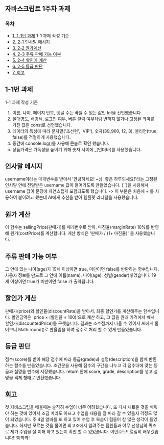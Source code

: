 ## 자바스크립트 1주차 과제 

### 목차

- [1. 1-1번 과제](#1-1번-과제)
     1-1 과제 작성 기준
- [2. 2-1 인사말 메시지](#인사말-메시지)
- [3. 2-2 원가계산](#원가-계산)
- [4. 2-3 주류 판매 가능 여부](#주류-판매-가능-여부)
- [5. 2-4 할인가 게산](#할인가-게산)
- [6. 2-5 등급 판단](#등급-판단)
- [7. 회고](#회고)

## 1-1번 과제
1-1 과제 작성 기준
1. 이름, 나이, 페이지 번호, 댓글 수는 바뀔 수 있는 값인 let을 선언했습니다. 
2. 절대영도, 배경색, 로그인 여부, 버튼 클릭 여부처럼 변하지 않거나 고정된 의미를 가진 값은 const로 선언했습니다. 
3. 테이터의 특성에 따라 문자열('조선현', 'VIP'), 숫자(39_900, 12, 3), 블리언(true, false)를 적절하게 사용했습니다.
4. 중간에 console.log()를 사용해 콘솔로 확인 했습니다. 
5. 상품가격은 가독성을 높이기 위해 숫자 사이에 _(언더바)를 사용했습니다. 

## 인사말 메시지
 username이라는 매개변수를 받아서 '안녕하세요! ~님. 좋은 하루되세요!'라는 고정된 인사말 안에 전달받은 username 값이 들어가도록 만들었습니다.
 (``)을 사용해서 username 값이 문장에 자연스럽게 포함되도록 했습니다. -> 이 부분은 처음에 + 를 사용하여 붙이려고 했는데 AI에게 추천을 받아 템플릿 리터럴을 사용했습니다. 

## 원가 계산
 이 함수는  sellingPrice(판매가)를 매개변수로 받아, 마진율(marginRate) 10%를 반영해 원가(costPrice)를 계산합니다. 
 게산 방식은 '판매가 / (1+ 마진율)' 을 사용했습니다. 

## 주류 판매 가능 여부
 그 안에 있는 나이(age)가 19세 이상이면 true, 미만이면 false를 반환하는 함수입니다. 
 사용자 정보를 만드로 그 안에 이름(name), 나이(age), 성별(gender)넣었습니다. 
 19세 이상이면 true가 미만이면 false 가 출력됩니다. 

## 할인가 게산
 판매가(price)와 할인율(discountRate)을 받아서, 최종 할인가를 계산해주는 함수입니다.
 할인금액은  'price × (할인율 ÷ 100)'으로 계산 하고, 그 값을 원래 가격에서 빼서 할인가(discountedPrice)를 구햇습니다. 
 결과는 소수점까지 나올 수 있어서 AI에게 물어보니  Math.round()로 반올림을 하여  정수로 처리 할 수 있게 만들었습니다. 


## 등급 판단
 점수(score)를 받아 해당 점수에 따라 등급(grade)과 설명(description)을 함께 반환하는 함수를 만들었습니다. 
조건문을 사용해 점수의 구간을 나누고 각 점수대에 맞는 등급과 설명을 변수에 저장했습니다. 
return 안에  score, grade, description를 넣고 설명을 객체 형태로 반환했습니다.

## 회고
 첫 자바스크립을 배울때는 솔직히 수업이 너무 어려웠습니다.
 또 다시 새로운 것을 배워야 하는 것에 있어서 조금 머리도 아프고 수업을 내용을 잘 따라 갈 수 있을지 걱정도 많이 되었습니다. 
 주 4일 알바를 또 하고 있어 수업 후 복습이 힘들어 참 많은 생각이 들었습니다. 
 하지만 모르는 것을 물어면 회고조에서 알려주는 팀원들과 야무 선생님의 퀴즈로 제가 수업을 잘 이해 하고 있는지 확인 할 수 있었습니다. 
 이번주도!! 열심히 배우겠습니다!!!아좌좌!
